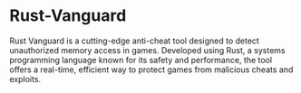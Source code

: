 # Rust-Vanguard
Rust Vanguard is a cutting-edge anti-cheat tool designed to detect unauthorized memory access in games. Developed using Rust, a systems programming language known for its safety and performance, the tool offers a real-time, efficient way to protect games from malicious cheats and exploits.
